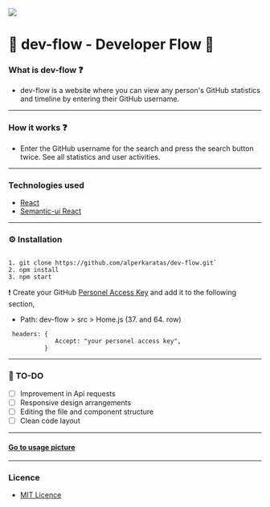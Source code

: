 <img width={200} height={200} src="https://i.ibb.co/KqQ8Pfw/icon.png"/>

# 🎉  dev-flow - Developer Flow  🎉

### What is dev-flow ❓ 
 * dev-flow is a website where you can view any person's GitHub statistics and timeline by entering their GitHub username.
 ---
### How it works ❓
  * Enter the GitHub username for the search and press the search button twice. See all statistics and user activities.
 --- 
### Technologies used
  * [React](https://github.com/facebook/react)
  * [Semantic-ui React](https://react.semantic-ui.com/)
 ---
### ⚙️ Installation
 ```
 
 1. git clone https://github.com/alperkaratas/dev-flow.git`
 2. npm install
 3. npm start
 
 ```
 ❗️ Create your GitHub [Personel Access Key](https://github.com/settings/tokens) and add it to the following section,
  - Path: dev-flow > src > Home.js (37. and 64. row) 
 ```
  headers: {
              Accept: "your personel access key",
           }
 ```
 ---
 ### 📝 TO-DO
 
- [ ] Improvement in Api requests
- [ ] Responsive design arrangements
- [ ] Editing the file and component structure
- [ ] Clean code layout
 ---
 #### [Go to usage picture](https://github.com/alperkaratas/dev-flow/tree/master/src/usage-pictures)
 ---
 
### Licence

* [MIT Licence](https://github.com/alperkaratas/dev-flow/blob/master/LICENSE) 

 
